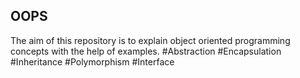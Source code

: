 ## OOPS

The aim of this repository is to explain object oriented programming concepts with the help of examples.
#Abstraction
#Encapsulation
#Inheritance
#Polymorphism
#Interface

